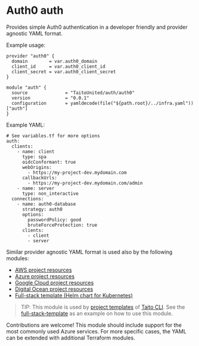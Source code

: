 # Auth0 auth

Provides simple Auth0 authentication in a developer friendly and provider agnostic YAML format.

Example usage:

```
provider "auth0" {
  domain        = var.auth0_domain
  client_id     = var.auth0_client_id
  client_secret = var.auth0_client_secret
}

module "auth" {
  source              = "TaitoUnited/auth/auth0"
  version             = "0.0.1"
  configuration       = yamldecode(file("${path.root}/../infra.yaml"))["auth"]
}
```

Example YAML:

```
# See variables.tf for more options
auth:
  clients:
    - name: client
      type: spa
      oidcConformant: true
      webOrigins:
        - https://my-project-dev.mydomain.com
      callbackUrls:
        - https://my-project-dev.mydomain.com/admin
    - name: server
      type: non_interactive
  connections:
    - name: auth0-database
      strategy: auth0
      options:
        passwordPolicy: good
        bruteForceProtection: true
      clients:
        - client
        - server
```

Similar provider agnostic YAML format is used also by the following modules:

- [AWS project resources](https://registry.terraform.io/modules/TaitoUnited/project-resources/aws)
- [Azure project resources](https://registry.terraform.io/modules/TaitoUnited/project-resources/azurerm)
- [Google Cloud project resources](https://registry.terraform.io/modules/TaitoUnited/project-resources/google)
- [Digital Ocean project resources](https://registry.terraform.io/modules/TaitoUnited/project-resources/digitalocean)
- [Full-stack template (Helm chart for Kubernetes)](https://github.com/TaitoUnited/taito-charts/tree/master/full-stack)

> TIP: This module is used by [project templates](https://taitounited.github.io/taito-cli/templates/#project-templates) of [Taito CLI](https://taitounited.github.io/taito-cli/). See the [full-stack-template](https://github.com/TaitoUnited/full-stack-template) as an example on how to use this module.

Contributions are welcome! This module should include support for the most commonly used Azure services. For more specific cases, the YAML can be extended with additional Terraform modules.
